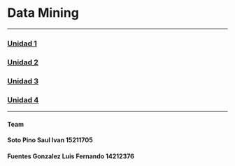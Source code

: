 # Data Mining

---
### [Unidad 1](/Unidad1)
### [Unidad 2](/Unidad2)
### [Unidad 3](/Unidad3)
### [Unidad 4](/Unidad4)
---
#### Team

#### Soto Pino Saul Ivan 15211705
#### Fuentes Gonzalez Luis Fernando 14212376
